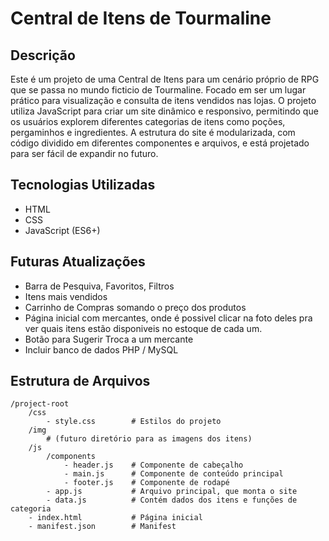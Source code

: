 # Central de Itens de Tourmaline

## Descrição

Este é um projeto de uma Central de Itens para um cenário próprio de RPG que se passa no mundo ficticio de Tourmaline. Focado em ser um lugar prático para visualização e consulta de itens vendidos nas lojas. O projeto utiliza JavaScript para criar um site dinâmico e responsivo, permitindo que os usuários explorem diferentes categorias de itens como poções, pergaminhos e ingredientes. A estrutura do site é modularizada, com código dividido em diferentes componentes e arquivos, e está projetado para ser fácil de expandir no futuro.

## Tecnologias Utilizadas

- HTML
- CSS
- JavaScript (ES6+)

## Futuras Atualizações

- Barra de Pesquiva, Favoritos, Filtros
- Itens mais vendidos
- Carrinho de Compras somando o preço dos produtos
- Página inicial com mercantes, onde é possivel clicar na foto deles pra ver quais itens estão disponiveis no estoque de cada um.
- Botão para Sugerir Troca a um mercante
- Incluir banco de dados PHP / MySQL

## Estrutura de Arquivos

```plaintext
/project-root
    /css
        - style.css        # Estilos do projeto
    /img
        # (futuro diretório para as imagens dos itens)
    /js
        /components
            - header.js    # Componente de cabeçalho
            - main.js      # Componente de conteúdo principal
            - footer.js    # Componente de rodapé
        - app.js           # Arquivo principal, que monta o site
        - data.js          # Contém dados dos itens e funções de categoria
    - index.html           # Página inicial
    - manifest.json        # Manifest

